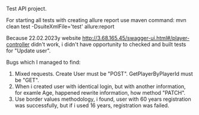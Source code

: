 Test API project.

For starting all tests with creating allure report use maven command:
mvn clean test -DsuiteXmlFile='test' allure:report

Because 22.02.2023y website http://3.68.165.45/swagger-ui.html#/player-controller didn't work, i didn't have 
opportunity to checked and built tests for "Update user".

Bugs which I managed to find:

1. Mixed requests. Create User must be "POST".
                    GetPlayerByPlayerId must be "GET".
2. When i created user with identical login, but with another information, for examle Age, happened rewrite 
information, how method "PATCH".
3. Use border values methodology, i found, user with 60 years registration was successfully, but if i used
16 years, registration was failed.


